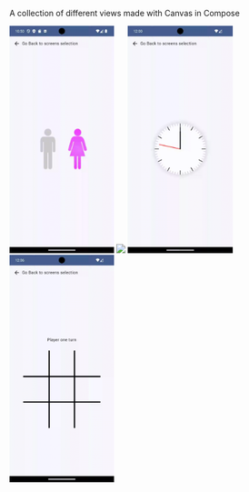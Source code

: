 A collection of different views made with Canvas in Compose

<img height="400" src="https://github.com/ukhanyov/CanvasWorkshop/blob/master/gif_gender_picker.gif" />  <img height="400" src="https://github.com/ukhanyov/CanvasWorkshop/blob/master/gif_weight_picker.gif" />  <img height="400" src="https://github.com/ukhanyov/CanvasWorkshop/blob/master/gif_clock.gif" />  <img height="400" src="https://github.com/ukhanyov/CanvasWorkshop/blob/master/gif_TicTacToe.gif" />
